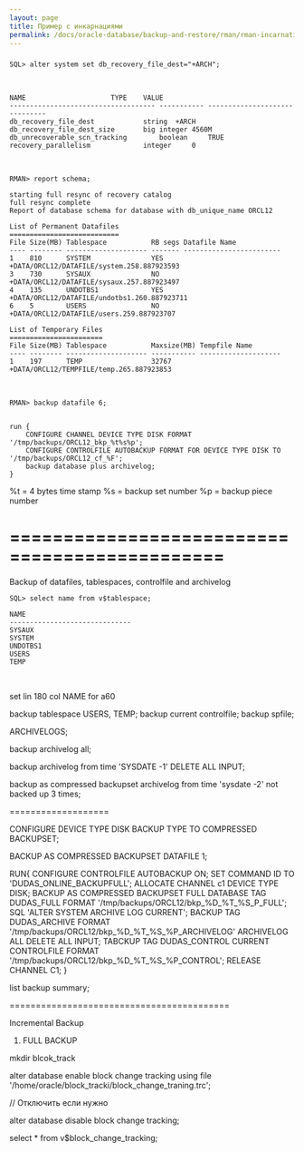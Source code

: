 ```yaml
---
layout: page
title: Пример с инкарнациями
permalink: /docs/oracle-database/backup-and-restore/rman/rman-incarnations-sample/1/
---
```



###



    SQL> alter system set db_recovery_file_dest="+ARCH";

<br/>

    

    NAME				     TYPE	 VALUE
    ------------------------------------ ----------- ------------------------------
    db_recovery_file_dest		     string	 +ARCH
    db_recovery_file_dest_size	     big integer 4560M
    db_unrecoverable_scn_tracking	     boolean	 TRUE
    recovery_parallelism		     integer	 0

<br/>

    RMAN> report schema;

    starting full resync of recovery catalog
    full resync complete
    Report of database schema for database with db_unique_name ORCL12

    List of Permanent Datafiles
    ===========================
    File Size(MB) Tablespace           RB segs Datafile Name
    ---- -------- -------------------- ------- ------------------------
    1    810      SYSTEM               YES     +DATA/ORCL12/DATAFILE/system.258.887923593
    3    730      SYSAUX               NO      +DATA/ORCL12/DATAFILE/sysaux.257.887923497
    4    135      UNDOTBS1             YES     +DATA/ORCL12/DATAFILE/undotbs1.260.887923711
    6    5        USERS                NO      +DATA/ORCL12/DATAFILE/users.259.887923707

    List of Temporary Files
    =======================
    File Size(MB) Tablespace           Maxsize(MB) Tempfile Name
    ---- -------- -------------------- ----------- --------------------
    1    197      TEMP                 32767       +DATA/ORCL12/TEMPFILE/temp.265.887923853


<br/>

    RMAN> backup datafile 6;


    run {
        CONFIGURE CHANNEL DEVICE TYPE DISK FORMAT '/tmp/backups/ORCL12_bkp_%t%s%p';
        CONFIGURE CONTROLFILE AUTOBACKUP FORMAT FOR DEVICE TYPE DISK TO  '/tmp/backups/ORCL12_cf_%F';
        backup database plus archivelog;
    }


%t = 4 bytes time stamp
%s = backup set number
%p = backup piece number


==============================================
==============================================

Backup of datafiles, tablespaces, controlfile and archivelog


    SQL> select name from v$tablespace;

    NAME
    ------------------------------
    SYSAUX
    SYSTEM
    UNDOTBS1
    USERS
    TEMP


<br/>

set lin 180
col NAME for a60


backup tablespace USERS, TEMP;
backup current controlfile;
backup spfile;


ARCHIVELOGS;

backup archivelog all;


backup archivelog from time 'SYSDATE -1' DELETE ALL INPUT;



backup as compressed backupset archivelog from time 'sysdate -2' not backed up 3 times;


===================

CONFIGURE DEVICE TYPE DISK BACKUP TYPE TO COMPRESSED BACKUPSET;


BACKUP AS COMPRESSED BACKUPSET DATAFILE 1;



RUN{
    CONFIGURE CONTROLFILE AUTOBACKUP ON;
    SET COMMAND ID TO 'DUDAS_ONLINE_BACKUPFULL';
    ALLOCATE CHANNEL c1 DEVICE TYPE DISK;
    BACKUP AS COMPRESSED BACKUPSET FULL DATABASE TAG DUDAS_FULL FORMAT '/tmp/backups/ORCL12/bkp_%D_%T_%S_P_FULL';
    SQL 'ALTER SYSTEM ARCHIVE LOG CURRENT';
    BACKUP TAG DUDAS_ARCHIVE FORMAT '/tmp/backups/ORCL12/bkp_%D_%T_%S_%P_ARCHIVELOG' ARCHIVELOG ALL DELETE ALL INPUT;
    TABCKUP TAG DUDAS_CONTROL CURRENT CONTROLFILE FORMAT '/tmp/backups/ORCL12/bkp_%D_%T_%S_%P_CONTROL';
    RELEASE CHANNEL C1;
}


list backup summary;








==========================================



Incremental Backup




1) FULL BACKUP

mkdir blcok_track




alter database enable block change tracking using file '/home/oracle/block_tracki/block_change_traning.trc';


// Отключить  если нужно

alter database disable block change tracking;


select * from v$block_change_tracking;
